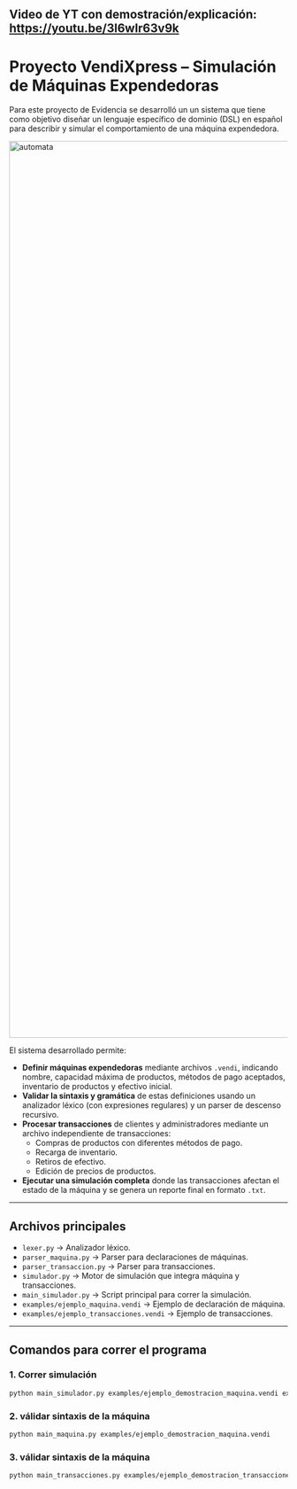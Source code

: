 ## Video de YT con demostración/explicación: https://youtu.be/3l6wIr63v9k

# Proyecto VendiXpress – Simulación de Máquinas Expendedoras
Para este proyecto de Evidencia se desarrolló un un sistema que tiene como objetivo diseñar un lenguaje específico de dominio (DSL) en español para describir y simular el comportamiento de una máquina expendedora. 

<img width="1192" height="1619" alt="automata" src="https://github.com/user-attachments/assets/613b1909-8114-4ebf-85a5-cf5fdb1d695c" />


El sistema desarrollado permite:

- **Definir máquinas expendedoras** mediante archivos `.vendi`, indicando nombre, capacidad máxima de productos, métodos de pago aceptados, inventario de productos y efectivo inicial.
- **Validar la sintaxis y gramática** de estas definiciones usando un analizador léxico (con expresiones regulares) y un parser de descenso recursivo.
- **Procesar transacciones** de clientes y administradores mediante un archivo independiente de transacciones:
  - Compras de productos con diferentes métodos de pago.
  - Recarga de inventario.
  - Retiros de efectivo.
  - Edición de precios de productos.
- **Ejecutar una simulación completa** donde las transacciones afectan el estado de la máquina y se genera un reporte final en formato `.txt`.

---

## Archivos principales

- `lexer.py` → Analizador léxico.  
- `parser_maquina.py` → Parser para declaraciones de máquinas.  
- `parser_transaccion.py` → Parser para transacciones.  
- `simulador.py` → Motor de simulación que integra máquina y transacciones.  
- `main_simulador.py` → Script principal para correr la simulación.  
- `examples/ejemplo_maquina.vendi` → Ejemplo de declaración de máquina.  
- `examples/ejemplo_transacciones.vendi` → Ejemplo de transacciones.  

---

## Comandos para correr el programa

### 1. Correr simulación 
```bash
python main_simulador.py examples/ejemplo_demostracion_maquina.vendi examples/ejemplo_demostracion_transacciones.vendi
```
### 2. válidar sintaxis de la máquina
```bash
python main_maquina.py examples/ejemplo_demostracion_maquina.vendi   
```
### 3. válidar sintaxis de la máquina
```bash
python main_transacciones.py examples/ejemplo_demostracion_transacciones.vendi
```

